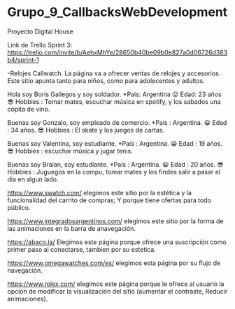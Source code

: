 # Grupo_9_CallbacksWebDevelopment
Proyecto Digital House



Link de Trello Sprint 3: https://trello.com/invite/b/AehxMhYe/28650b40be09b0e827a0d06726d383b4/sprint-1

-Relojes Callwatch.
La página va a ofrecer ventas de relojes y accesorios.
Este sitio apunta tanto para niños, como para adolecentes y adultos.


Hola soy Boris Gallegos y soy soldador.
*Pais: Argentina 
😜 Edad: 23 años
😎 Hobbies : Tomar mates, escuchar música en spotify, y los sabados una copita de vino.

Buenas soy Gonzalo, soy empleado de comercio.
*País : Argentina.
😀 Edad : 34 años.
😎 Hobbies : El skate y  los juegos de cartas.

Buenas soy Valentina, soy estudiante.
*País : Argentina.
😀 Edad : 19 años.
😎 Hobbies : escuchar música y jugar tenis.

Buenas soy Braian, soy estudiante.
*País : Argentina.
😀 Edad : 20 años.
😎 Hobbies : Juguegos en la compu, tomar mates y los findes salir a pasar el dia en algun lado.

https://www.swatch.com/
elegimos este sitio por la estética y la funcionalidad del carrito de compras; Y porque tiene ofertas para todo público.

https://www.integradosargentinos.com/ 
elegimos este sitio por la forma de las animaciones en la barra de anavegación.

https://abaco.la/
Elegimos este página porque ofrece una suscripción como primer paso al conectarse, tambien por su estetica.

https://www.omegawatches.com/es/
elegimos esta página por su flujo de navegación.

https://www.rolex.com/
elegimos este página porque le ofrece al usuario la opción de modificar la visualización del sitio (aumentar el contraste, Reducir animaciones).





